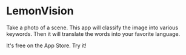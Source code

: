 # LemonVision

Take a photo of a scene. 
This app will classify the image into various keywords. 
Then it will translate the words into your favorite language.

It's free on the App Store. Try it!
